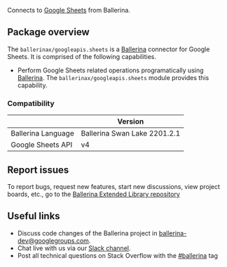 Connects to [Google Sheets](https://developers.google.com/sheets/api) from Ballerina.

## Package overview

The `ballerinax/googleapis.sheets` is a [Ballerina](https://ballerina.io/) connector for Google Sheets. It is comprised of the following capabilities. 

* Perform Google Sheets related operations programatically using [Ballerina](https://ballerina.io/). The `ballerinax/googleapis.sheets` module provides this capability. 

### Compatibility
|                                                   | Version                         |
|---------------------------------------------------|---------------------------------|
| Ballerina Language                                | Ballerina Swan Lake 2201.2.1    |
| Google Sheets API                                 | v4                              |

## Report issues
To report bugs, request new features, start new discussions, view project boards, etc., go to the [Ballerina Extended Library repository](https://github.com/ballerina-platform/ballerina-extended-library)

## Useful links
- Discuss code changes of the Ballerina project in [ballerina-dev@googlegroups.com](mailto:ballerina-dev@googlegroups.com).
- Chat live with us via our [Slack channel](https://ballerina.io/community/slack/).
- Post all technical questions on Stack Overflow with the [#ballerina](https://stackoverflow.com/questions/tagged/ballerina) tag
